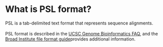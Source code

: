 # What is PSL format?
<!-- pombase_categories: Data Submission and Formats -->

PSL is a tab-delimited text format that represents sequence alignments.\
\
PSL format is described in the [UCSC Genome Bioinformatics
FAQ](http://genome.ucsc.edu/FAQ/FAQformat.html#format2), and the [Broad
Institute file format
guide](http://www.broadinstitute.org/software/igv/node/171)provides
additional information.

